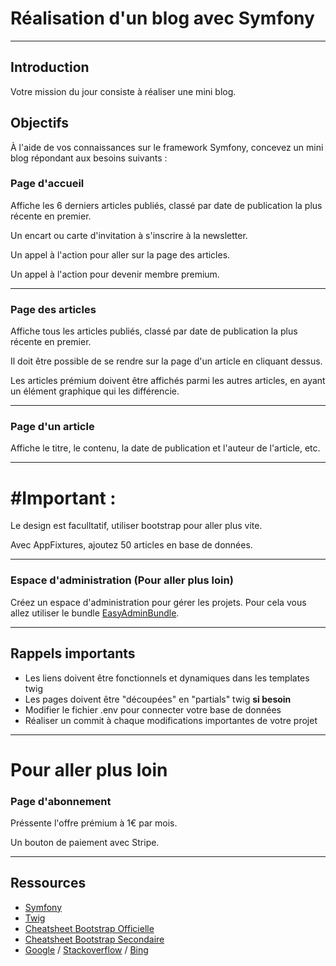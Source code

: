# Réalisation d'un blog avec Symfony

---

## Introduction

Votre mission du jour consiste à réaliser une mini blog.

## Objectifs

À l'aide de vos connaissances sur le framework Symfony, concevez un mini blog répondant aux besoins suivants :

### Page d'accueil

Affiche les 6 derniers articles publiés, classé par date de publication la plus récente en premier.

Un encart ou carte d'invitation à s'inscrire à la newsletter.

Un appel à l'action pour aller sur la page des articles.

Un appel à l'action pour devenir membre premium.

---

### Page des articles

Affiche tous les articles publiés, classé par date de publication la plus récente en premier.

Il doit être possible de se rendre sur la page d'un article en cliquant dessus.

Les articles prémium doivent être affichés parmi les autres articles, en ayant un élément graphique qui les différencie.

---

### Page d'un article

Affiche le titre, le contenu, la date de publication et l'auteur de l'article, etc.

---

# #Important :

Le design est faculltatif, utiliser bootstrap pour aller plus vite.

Avec AppFixtures, ajoutez 50 articles en base de données.

---
### Espace d'administration (Pour aller plus loin)

Créez un espace d'administration pour gérer les projets. Pour cela vous allez utiliser le bundle [EasyAdminBundle](https://symfony.com/doc/current/bundles/EasyAdminBundle/index.html).

---
## Rappels importants

- Les liens doivent être fonctionnels et dynamiques dans les templates twig
- Les pages doivent être "découpées" en "partials" twig **si besoin**
- Modifier le fichier .env pour connecter votre base de données
- Réaliser un commit à chaque modifications importantes de votre projet

---

# Pour aller plus loin

### Page d'abonnement

Préssente l'offre prémium à 1€ par mois.

Un bouton de paiement avec Stripe.

---

## Ressources

- [Symfony](https://symfony.com/)
- [Twig](https://twig.symfony.com/)
- [Cheatsheet Bootstrap Officielle](https://getbootstrap.com/docs/5.0/examples/cheatsheet/)
- [Cheatsheet Bootstrap Secondaire](https://bootstrap-cheatsheet.themeselection.com/)
- [Google](https://www.google.com/) / [Stackoverflow](https://stackoverflow.com/) / [Bing](https://www.bing.com/)
